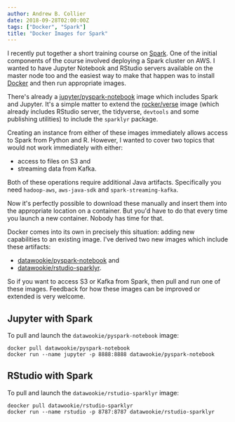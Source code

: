 ```yaml
---
author: Andrew B. Collier
date: 2018-09-28T02:00:00Z
tags: ["Docker", "Spark"]
title: "Docker Images for Spark"
---
```


I recently put together a short training course on [Spark](http://spark.apache.org/). One of the initial components of the course involved deploying a Spark cluster on AWS. I wanted to have Jupyter Notebook and RStudio servers available on the master node too and the easiest way to make that happen was to install [Docker](https://www.docker.com/) and then run appropriate images.

There's already a [jupyter/pyspark-notebook](https://hub.docker.com/r/jupyter/pyspark-notebook/) image which includes Spark and Jupyter. It's a simple matter to extend the [rocker/verse](https://hub.docker.com/r/rocker/verse/) image (which already includes RStudio server, the tidyverse, `devtools` and some publishing utilities) to include the `sparklyr` package.

Creating an instance from either of these images immediately allows access to Spark from Python and R. However, I wanted to cover two topics that would not work immediately with either:

- access to files on S3 and
- streaming data from Kafka.

Both of these operations require additional Java artifacts. Specifically you need `hadoop-aws`, `aws-java-sdk` and `spark-streaming-kafka`.

Now it's perfectly possible to download these manually and insert them into the appropriate location on a container. But you'd have to do that every time you launch a new container. Nobody has time for that.

Docker comes into its own in precisely this situation: adding new capabilities to an existing image. I've derived two new images which include these artifacts:

- [datawookie/pyspark-notebook](https://hub.docker.com/r/datawookie/pyspark-notebook/) and
- [datawookie/rstudio-sparklyr](https://hub.docker.com/r/datawookie/rstudio-sparklyr/).

So if you want to access S3 or Kafka from Spark, then pull and run one of these images. Feedback for how these images can be improved or extended is very welcome.

## Jupyter with Spark

To pull and launch the `datawookie/pyspark-notebook` image:

```
docker pull datawookie/pyspark-notebook
docker run --name jupyter -p 8888:8888 datawookie/pyspark-notebook
```

## RStudio with Spark

To pull and launch the `datawookie/rstudio-sparklyr` image:

```
deocker pull datawookie/rstudio-sparklyr
docker run --name rstudio -p 8787:8787 datawookie/rstudio-sparklyr
```
